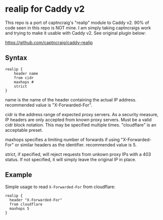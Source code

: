 # realip for Caddy v2

This repo is a port of captncraig's "realip" module to Caddy v2. 90% of code seen in this repo is NOT mine. I am simply taking captncraigs work and trying to make it usable with Caddy v2. See original plugin below:

https://github.com/captncraig/caddy-realip

## Syntax
```Caddyfile
realip {
    header name
    from cidr 
    maxhops #
    strict
}
```
name is the name of the header containing the actual IP address. recommended value is "X-Forwarded-For".

cidr is the address range of expected proxy servers. As a security measure, IP headers are only accepted from known proxy servers. Must be a valid cidr block notation. This may be specified multiple times. "cloudflare" is an acceptable preset.

maxhops specifies a limiting number of forwards if using "X-Forwarded-For" or similar headers as the identifier. recommended value is 5.

strict, if specified, will reject requests from unkown proxy IPs with a 403 status. If not specified, it will simply leave the original IP in place.

## Example

Simple usage to read `X-Forwarded-For` from cloudflare:

```Caddyfile
realip {
  header "X-Forwarded-For"
  from cloudflare
  maxhops 5
}
```

